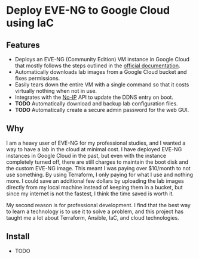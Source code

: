 # Deploy EVE-NG to Google Cloud using IaC

## Features

- Deploys an EVE-NG (Community Edition) VM instance in Google Cloud that mostly follows the steps outlined in the [official documentation](https://www.eve-ng.net/index.php/documentation/community-cookbook/).
- Automatically downloads lab images from a Google Cloud bucket and fixes permissions.
- Easily tears down the entire VM with a single command so that it costs virtually nothing when not in use.
- Integrates with the [No-IP](https://www.noip.com/) API to update the DDNS entry on boot.
- **TODO** Automatically download and backup lab configuration files.
- **TODO** Automatically create a secure admin password for the web GUI.

## Why

I am a heavy user of EVE-NG for my professional studies, and I wanted a way to have a lab in the cloud at minimal cost. I have deployed EVE-NG instances in Google Cloud in the past, but even with the instance completely turned off, there are still charges to maintain the boot disk and the custom EVE-NG image. This meant I was paying over $10/month to not use something. By using Terraform, I only paying for what I use and nothing more. I could save an additional few dollars by uploading the lab images directly from my local machine instead of keeping them in a bucket, but since my internet is not the fastest, I think the time saved is worth it.

My second reason is for professional development. I find that the best way to learn a technology is to use it to solve a problem, and this project has taught me a lot about Terraform, Ansible, IaC, and cloud technologies.

## Install

- TODO
